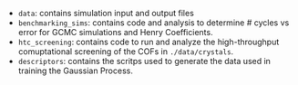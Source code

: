 - `data`: contains simulation input and output files
- `benchmarking_sims`: contains code and analysis to determine # cycles vs error for GCMC simulations and Henry Coefficients.
- `htc_screening`: contains code to run and analyze the high-throughput comuptational screening of the COFs in `./data/crystals`.
- `descriptors`: contains the scritps used to generate the data used in training the Gaussian Process.
